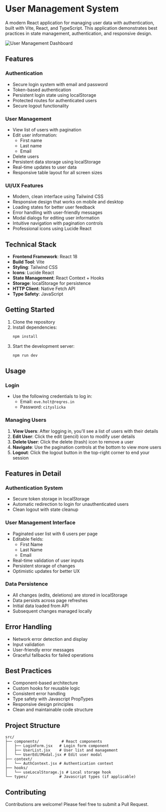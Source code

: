 # User Management System

A modern React application for managing user data with authentication, built with Vite, React, and TypeScript. This application demonstrates best practices in state management, authentication, and responsive design.

![User Management Dashboard](https://images.unsplash.com/photo-1454165804606-c3d57bc86b40?auto=format&fit=crop&q=80&w=1200&h=600)

## Features

### Authentication

- Secure login system with email and password
- Token-based authentication
- Persistent login state using localStorage
- Protected routes for authenticated users
- Secure logout functionality

### User Management

- View list of users with pagination
- Edit user information:
  - First name
  - Last name
  - Email
- Delete users
- Persistent data storage using localStorage
- Real-time updates to user data
- Responsive table layout for all screen sizes

### UI/UX Features

- Modern, clean interface using Tailwind CSS
- Responsive design that works on mobile and desktop
- Loading states for better user feedback
- Error handling with user-friendly messages
- Modal dialogs for editing user information
- Intuitive navigation with pagination controls
- Professional icons using Lucide React

## Technical Stack

- **Frontend Framework**: React 18
- **Build Tool**: Vite
- **Styling**: Tailwind CSS
- **Icons**: Lucide React
- **State Management**: React Context + Hooks
- **Storage**: localStorage for persistence
- **HTTP Client**: Native Fetch API
- **Type Safety**: JavaScript

## Getting Started

1. Clone the repository
2. Install dependencies:
   ```bash
   npm install
   ```
3. Start the development server:
   ```bash
   npm run dev
   ```

## Usage

### Login

- Use the following credentials to log in:
  - Email: `eve.holt@reqres.in`
  - Password: `cityslicka`

### Managing Users

1. **View Users**: After logging in, you'll see a list of users with their details
2. **Edit User**: Click the edit (pencil) icon to modify user details
3. **Delete User**: Click the delete (trash) icon to remove a user
4. **Navigate**: Use the pagination controls at the bottom to view more users
5. **Logout**: Click the logout button in the top-right corner to end your session

## Features in Detail

### Authentication System

- Secure token storage in localStorage
- Automatic redirection to login for unauthenticated users
- Clean logout with state cleanup

### User Management Interface

- Paginated user list with 6 users per page
- Editable fields:
  - First Name
  - Last Name
  - Email
- Real-time validation of user inputs
- Persistent storage of changes
- Optimistic updates for better UX

### Data Persistence

- All changes (edits, deletions) are stored in localStorage
- Data persists across page refreshes
- Initial data loaded from API
- Subsequent changes managed locally

## Error Handling

- Network error detection and display
- Input validation
- User-friendly error messages
- Graceful fallbacks for failed operations

## Best Practices

- Component-based architecture
- Custom hooks for reusable logic
- Consistent error handling
- Type safety with Javascript PropTypes
- Responsive design principles
- Clean and maintainable code structure

## Project Structure

```
src/
├── components/          # React components
│   ├── LoginForm.jsx   # Login form component
│   ├── UserList.jsx    # User list and management
│   └── UserEditModal.jsx # Edit user modal
├── context/
│   └── AuthContext.jsx # Authentication context
├── hooks/
│   └── useLocalStorage.js # Local storage hook
└── types/              # Javascript types (if applicable)
```

## Contributing

Contributions are welcome! Please feel free to submit a Pull Request.
